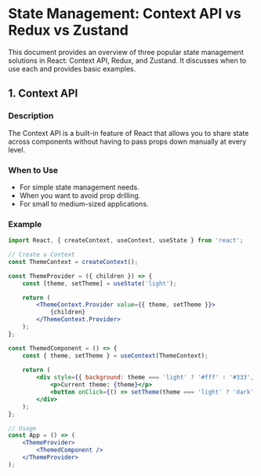 # State Management: Context API vs Redux vs Zustand

This document provides an overview of three popular state management solutions in React: Context API, Redux, and Zustand. It discusses when to use each and provides basic examples.

## 1. Context API

### Description
The Context API is a built-in feature of React that allows you to share state across components without having to pass props down manually at every level.

### When to Use
- For simple state management needs.
- When you want to avoid prop drilling.
- For small to medium-sized applications.

### Example
```jsx
import React, { createContext, useContext, useState } from 'react';

// Create a Context
const ThemeContext = createContext();

const ThemeProvider = ({ children }) => {
    const [theme, setTheme] = useState('light');

    return (
        <ThemeContext.Provider value={{ theme, setTheme }}>
            {children}
        </ThemeContext.Provider>
    );
};

const ThemedComponent = () => {
    const { theme, setTheme } = useContext(ThemeContext);
    
    return (
        <div style={{ background: theme === 'light' ? '#fff' : '#333', color: theme === 'light' ? '#000' : '#fff' }}>
            <p>Current theme: {theme}</p>
            <button onClick={() => setTheme(theme === 'light' ? 'dark' : 'light')}>Toggle Theme</button>
        </div>
    );
};

// Usage
const App = () => (
    <ThemeProvider>
        <ThemedComponent />
    </ThemeProvider>
);
